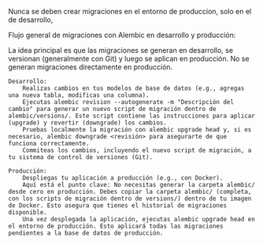 Nunca se deben crear migraciones en el entorno de produccion, solo en el de desarrollo, 

Flujo general de migraciones con Alembic en desarrollo y producción:

La idea principal es que las migraciones se generan en desarrollo, se versionan (generalmente con Git) y luego se aplican en producción. No se generan migraciones directamente en producción.

    Desarrollo:
        Realizas cambios en tus modelos de base de datos (e.g., agregas una nueva tabla, modificas una columna).
        Ejecutas alembic revision --autogenerate -m "Descripción del cambio" para generar un nuevo script de migración dentro de alembic/versions/. Este script contiene las instrucciones para aplicar (upgrade) y revertir (downgrade) los cambios.
        Pruebas localmente la migración con alembic upgrade head y, si es necesario, alembic downgrade <revisión> para asegurarte de que funciona correctamente.
        Commiteas los cambios, incluyendo el nuevo script de migración, a tu sistema de control de versiones (Git).

    Producción:
        Despliegas tu aplicación a producción (e.g., con Docker).
        Aquí está el punto clave: No necesitas generar la carpeta alembic/ desde cero en producción. Debes copiar la carpeta alembic/ (completa, con los scripts de migración dentro de versions/) dentro de tu imagen de Docker. Esto asegura que tienes el historial de migraciones disponible.
        Una vez desplegada la aplicación, ejecutas alembic upgrade head en el entorno de producción. Esto aplicará todas las migraciones pendientes a la base de datos de producción.
